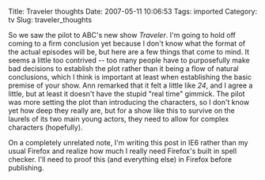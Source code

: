 Title: Traveler thoughts
Date: 2007-05-11 10:06:53
Tags: imported
Category: tv
Slug: traveler_thoughts


So we saw the pilot to ABC's new show <em>Traveler</em>.  I'm going to hold off coming to a firm conclusion yet because I don't know what the format of the actual episodes will be, but here are a few things that come to mind.
It seems a little too contrived -- too many people have to purposefully make bad decisions to establish the plot rather than it being a flow of natural conclusions, which I think is important at least when establishing the basic premise of your show.  Ann remarked that it felt a little like <em>24</em>, and I agree a little, but at least it doesn't have the stupid "real time" gimmick.  The pilot was more setting the plot than introducing the characters, so I don't know yet how deep they really are, but for a show like this to survive on the laurels of its two main young actors, they need to allow for complex characters (hopefully).

On a completely unrelated note, I'm writing this post in IE6 rather than my usual Firefox and realize how much I really need Firefox's built in spell checker.  I'll need to proof this (and everything else) in Firefox before publishing.
